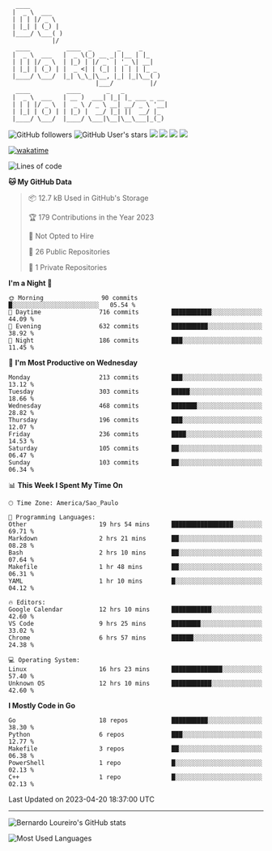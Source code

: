```ascii
  ____         
 |  _ \  ___   
 | | | |/ _ \  
 | |_| | (_) | 
 |____/ \___( )
            |/ 
  ____          ____  _       _     _     
 |  _ \  ___   |  _ \(_) __ _| |__ | |_   
 | | | |/ _ \  | |_) | |/ _` | '_ \| __|  
 | |_| | (_) | |  _ <| | (_| | | | | |_ _ 
 |____/ \___/  |_| \_\_|\__, |_| |_|\__( )
                        |___/          |/ 
  ____          ____       _   _            
 |  _ \  ___   | __ )  ___| |_| |_ ___ _ __ 
 | | | |/ _ \  |  _ \ / _ \ __| __/ _ \ '__|
 | |_| | (_) | | |_) |  __/ |_| ||  __/ |_  
 |____/ \___/  |____/ \___|\__|\__\___|_(_) 

```





![GitHub followers](https://img.shields.io/github/followers/bernardolm?style=for-the-badge&label=GitHub%20followers) ![GitHub User's stars](https://img.shields.io/github/stars/bernardolm?style=for-the-badge&label=GitHub%20User's%20stars) [![](https://img.shields.io/static/v1?logo=linkedin&label=LinkedIn&message=bernardolm&color=0A66C2&style=for-the-badge)](https://www.linkedin.com/in/bernardolm) [![](https://img.shields.io/static/v1?logo=lastdotfm&label=last.fm&message=bernardolm&color=D51007&style=for-the-badge)](https://www.last.fm/user/bernardolm) [![](https://img.shields.io/static/v1?logo=spotify&label=spotify&message=bernardolou&color=1ED760&style=for-the-badge)](https://open.spotify.com/user/bernardolou) [![](https://img.shields.io/static/v1?logo=awesomelists&label=My%20awesome%20stars&message=⭐⭐⭐&color=FC60A8&style=for-the-badge)](https://github.com/bernardolm/awesome-stars)

[![wakatime](https://wakatime.com/badge/user/186868b7-2443-4b6b-ae40-3d29d342e88e.svg)](https://wakatime.com/@186868b7-2443-4b6b-ae40-3d29d342e88e)

<!--START_SECTION:waka-->
![Lines of code](https://img.shields.io/badge/From%20Hello%20World%20I%27ve%20Written-3.1%20million%20lines%20of%20code-blue)

**🐱 My GitHub Data** 

> 📦 12.7 kB Used in GitHub's Storage 
 > 
> 🏆 179 Contributions in the Year 2023
 > 
> 🚫 Not Opted to Hire
 > 
> 📜 26 Public Repositories 
 > 
> 🔑 1 Private Repositories 
 > 
**I'm a Night 🦉** 

```text
🌞 Morning                90 commits          █░░░░░░░░░░░░░░░░░░░░░░░░   05.54 % 
🌆 Daytime                716 commits         ███████████░░░░░░░░░░░░░░   44.09 % 
🌃 Evening                632 commits         ██████████░░░░░░░░░░░░░░░   38.92 % 
🌙 Night                  186 commits         ███░░░░░░░░░░░░░░░░░░░░░░   11.45 % 
```
📅 **I'm Most Productive on Wednesday** 

```text
Monday                   213 commits         ███░░░░░░░░░░░░░░░░░░░░░░   13.12 % 
Tuesday                  303 commits         █████░░░░░░░░░░░░░░░░░░░░   18.66 % 
Wednesday                468 commits         ███████░░░░░░░░░░░░░░░░░░   28.82 % 
Thursday                 196 commits         ███░░░░░░░░░░░░░░░░░░░░░░   12.07 % 
Friday                   236 commits         ████░░░░░░░░░░░░░░░░░░░░░   14.53 % 
Saturday                 105 commits         ██░░░░░░░░░░░░░░░░░░░░░░░   06.47 % 
Sunday                   103 commits         ██░░░░░░░░░░░░░░░░░░░░░░░   06.34 % 
```


📊 **This Week I Spent My Time On** 

```text
🕑︎ Time Zone: America/Sao_Paulo

💬 Programming Languages: 
Other                    19 hrs 54 mins      █████████████████░░░░░░░░   69.71 % 
Markdown                 2 hrs 21 mins       ██░░░░░░░░░░░░░░░░░░░░░░░   08.28 % 
Bash                     2 hrs 10 mins       ██░░░░░░░░░░░░░░░░░░░░░░░   07.64 % 
Makefile                 1 hr 48 mins        ██░░░░░░░░░░░░░░░░░░░░░░░   06.31 % 
YAML                     1 hr 10 mins        █░░░░░░░░░░░░░░░░░░░░░░░░   04.12 % 

🔥 Editors: 
Google Calendar          12 hrs 10 mins      ███████████░░░░░░░░░░░░░░   42.60 % 
VS Code                  9 hrs 25 mins       ████████░░░░░░░░░░░░░░░░░   33.02 % 
Chrome                   6 hrs 57 mins       ██████░░░░░░░░░░░░░░░░░░░   24.38 % 

💻 Operating System: 
Linux                    16 hrs 23 mins      ██████████████░░░░░░░░░░░   57.40 % 
Unknown OS               12 hrs 10 mins      ███████████░░░░░░░░░░░░░░   42.60 % 
```

**I Mostly Code in Go** 

```text
Go                       18 repos            ██████████░░░░░░░░░░░░░░░   38.30 % 
Python                   6 repos             ███░░░░░░░░░░░░░░░░░░░░░░   12.77 % 
Makefile                 3 repos             ██░░░░░░░░░░░░░░░░░░░░░░░   06.38 % 
PowerShell               1 repo              █░░░░░░░░░░░░░░░░░░░░░░░░   02.13 % 
C++                      1 repo              █░░░░░░░░░░░░░░░░░░░░░░░░   02.13 % 
```




 Last Updated on 2023-04-20 18:37:00 UTC
<!--END_SECTION:waka-->

---

![Bernardo Loureiro's GitHub stats](https://github-readme-stats.vercel.app/api?username=bernardolm&count_private=true&show_icons=true&theme=nightowl&include_all_commits=true)

![Most Used Languages](https://github-readme-stats.vercel.app/api/top-langs/?username=bernardolm&theme=nightowl&langs_count=99)
